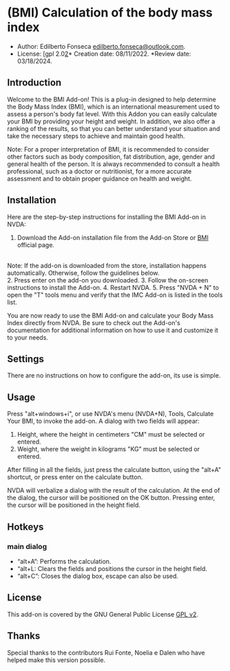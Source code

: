 # (BMI) Calculation of the body mass index

* Author: Edilberto Fonseca <edilberto.fonseca@outlook.com>.
* License: [gpl 2.0[2]* Creation date: 08/11/2022.
*Review date: 03/18/2024.

## Introduction

Welcome to the BMI Add-on! This is a plug-in designed to help determine the Body Mass Index (BMI), which is an international measurement used to assess a person's body fat level. With this Addon you can easily calculate your BMI by providing your height and weight. In addition, we also offer a ranking of the results, so that you can better understand your situation and take the necessary steps to achieve and maintain good health.

 Note: For a proper interpretation of BMI, it is recommended to consider other factors such as body composition, fat distribution, age, gender and general health of the person. It is always recommended to consult a health professional, such as a doctor or nutritionist, for a more accurate assessment and to obtain proper guidance on health and weight.

## Installation

Here are the step-by-step instructions for installing the BMI Add-on in NVDA:

1. Download the Add-on installation file from the Add-on Store or [BMI][1] official page.
<br>
Note: If the add-on is downloaded from the store, installation happens automatically. Otherwise, follow the guidelines below.
<br>
2. Press enter on the add-on you downloaded.
3. Follow the on-screen instructions to install the Add-on.
4. Restart NVDA.
5. Press "NVDA + N" to open the "T" tools menu and verify that the IMC Add-on is listed in the tools list.

You are now ready to use the BMI Add-on and calculate your Body Mass Index directly from NVDA. Be sure to check out the Add-on's documentation for additional information on how to use it and customize it to your needs.

## Settings

There are no instructions on how to configure the add-on, its use is simple.

## Usage

Press "alt+windows+i", or use NVDA's menu (NVDA+N), Tools, Calculate Your BMI, to invoke the add-on. A dialog with two fields will appear:

1. Height, where the height in centimeters "CM" must be selected or entered.
2. Weight, where the weight in kilograms "KG" must be selected or entered.

After filling in all the fields, just press the calculate button, using the "alt+A" shortcut, or press enter on the calculate button.

NVDA will verbalize a dialog with the result of the calculation. At the end of the dialog, the cursor will be positioned on the OK button. Pressing enter, the cursor will be positioned in the height field.

## Hotkeys ##

### main dialog

* “alt+A”: Performs the calculation.
* “alt+L: Clears the fields and positions the cursor in the height field.
* “alt+C”: Closes the dialog box, escape can also be used.

## License

This add-on is covered by the GNU General Public License [GPL v2][1].

## Thanks

Special thanks to the contributors Rui Fonte, Noelia e Dalen who have helped make this version possible.

[1]: https://www.gnu.org/licenses/gpl-2.0.html
[2]: https://github.com/EdilbertoFonseca/BMI
